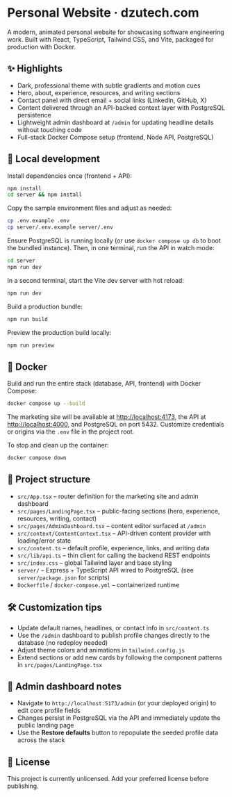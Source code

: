 # Personal Website · dzutech.com

A modern, animated personal website for showcasing software engineering work. Built with React, TypeScript, Tailwind CSS, and Vite, packaged for production with Docker.

## ✨ Highlights

- Dark, professional theme with subtle gradients and motion cues
- Hero, about, experience, resources, and writing sections
- Contact panel with direct email + social links (LinkedIn, GitHub, X)
- Content delivered through an API-backed context layer with PostgreSQL persistence
- Lightweight admin dashboard at `/admin` for updating headline details without touching code
- Full-stack Docker Compose setup (frontend, Node API, PostgreSQL)

## 🚀 Local development

Install dependencies once (frontend + API):

```bash
npm install
cd server && npm install
```

Copy the sample environment files and adjust as needed:

```bash
cp .env.example .env
cp server/.env.example server/.env
```

Ensure PostgreSQL is running locally (or use `docker compose up db` to boot the bundled instance). Then, in one terminal, run the API in watch mode:

```bash
cd server
npm run dev
```

In a second terminal, start the Vite dev server with hot reload:

```bash
npm run dev
```

Build a production bundle:

```bash
npm run build
```

Preview the production build locally:

```bash
npm run preview
```

## 🐳 Docker

Build and run the entire stack (database, API, frontend) with Docker Compose:

```bash
docker compose up --build
```

The marketing site will be available at <http://localhost:4173>, the API at <http://localhost:4000>, and PostgreSQL on port 5432. Customize credentials or origins via the `.env` file in the project root.

To stop and clean up the container:

```bash
docker compose down
```

## 📁 Project structure

- `src/App.tsx` – router definition for the marketing site and admin dashboard
- `src/pages/LandingPage.tsx` – public-facing sections (hero, experience, resources, writing, contact)
- `src/pages/AdminDashboard.tsx` – content editor surfaced at `/admin`
- `src/context/ContentContext.tsx` – API-driven content provider with loading/error state
- `src/content.ts` – default profile, experience, links, and writing data
- `src/lib/api.ts` – thin client for calling the backend REST endpoints
- `src/index.css` – global Tailwind layer and base styling
- `server/` – Express + TypeScript API wired to PostgreSQL (see `server/package.json` for scripts)
- `Dockerfile` / `docker-compose.yml` – containerized runtime

## 🛠️ Customization tips

- Update default names, headlines, or contact info in `src/content.ts`
- Use the `/admin` dashboard to publish profile changes directly to the database (no redeploy needed)
- Adjust theme colors and animations in `tailwind.config.js`
- Extend sections or add new cards by following the component patterns in `src/pages/LandingPage.tsx`

## 🔐 Admin dashboard notes

- Navigate to `http://localhost:5173/admin` (or your deployed origin) to edit core profile fields
- Changes persist in PostgreSQL via the API and immediately update the public landing page
- Use the **Restore defaults** button to repopulate the seeded profile data across the stack

## 📄 License

This project is currently unlicensed. Add your preferred license before publishing.
